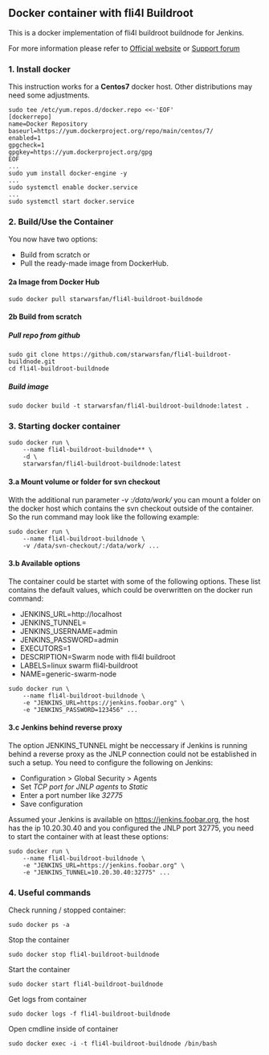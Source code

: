 ## Docker container with fli4l Buildroot
 
 This is a docker implementation of fli4l buildroot buildnode for Jenkins.

 For more information please refer to [Official website](http://www.fli4l.de/) 
 or [Support forum](https://forum.nettworks.org)

### 1. Install docker

 This instruction works for a <b>Centos7</b> docker host. Other distributions 
 may need some adjustments.

```shell
sudo tee /etc/yum.repos.d/docker.repo <<-'EOF'
[dockerrepo]
name=Docker Repository
baseurl=https://yum.dockerproject.org/repo/main/centos/7/
enabled=1
gpgcheck=1
gpgkey=https://yum.dockerproject.org/gpg
EOF
...
sudo yum install docker-engine -y
...
sudo systemctl enable docker.service
...
sudo systemctl start docker.service
```

### 2. Build/Use the Container

You now have two options: 
- Build from scratch or 
- Pull the ready-made image from DockerHub. 

#### 2a Image from Docker Hub

```shell
sudo docker pull starwarsfan/fli4l-buildroot-buildnode
```

#### 2b Build from scratch

##### Pull repo from github

```shell
sudo git clone https://github.com/starwarsfan/fli4l-buildroot-buildnode.git
cd fli4l-buildroot-buildnode
```

##### Build image

```shell
sudo docker build -t starwarsfan/fli4l-buildroot-buildnode:latest .
```

### 3. Starting docker container

```shell
sudo docker run \
    --name fli4l-buildroot-buildnode** \
    -d \
    starwarsfan/fli4l-buildroot-buildnode:latest
```

#### 3.a Mount volume or folder for svn checkout

With the additional run parameter _-v <host-folder>:/data/work/_ you can mount 
a folder on the docker host which contains the svn checkout outside of the 
container. So the run command may look like the following example:

```shell
sudo docker run \
    --name fli4l-buildroot-buildnode \
    -v /data/svn-checkout/:/data/work/ ...
```

#### 3.b Available options

The container could be startet with some of the following options. These list 
contains the default values, which could be overwritten on the docker run
command: 

 * JENKINS_URL=http://localhost
 * JENKINS_TUNNEL=
 * JENKINS_USERNAME=admin
 * JENKINS_PASSWORD=admin
 * EXECUTORS=1
 * DESCRIPTION=Swarm node with fli4l buildroot
 * LABELS=linux swarm fli4l-buildroot
 * NAME=generic-swarm-node

```shell
sudo docker run \
    --name fli4l-buildroot-buildnode \
    -e "JENKINS_URL=https://jenkins.foobar.org" \
    -e "JENKINS_PASSWORD=123456" ...
```

#### 3.c Jenkins behind reverse proxy

The option JENKINS_TUNNEL might be neccessary if Jenkins is running behind
a reverse proxy as the JNLP connection could not be established in such a 
setup. You need to configure the following on Jenkins:
 
 * Configuration > Global Security > Agents
 * Set _TCP port for JNLP agents_ to _Static_
 * Enter a port number like _32775_
 * Save configuration

Assumed your Jenkins is available on https://jenkins.foobar.org, the host has 
the ip 10.20.30.40 and you configured the JNLP port 32775, you need to start 
the container with at least these options:

```shell
sudo docker run \
    --name fli4l-buildroot-buildnode \
    -e "JENKINS_URL=https://jenkins.foobar.org" \
    -e "JENKINS_TUNNEL=10.20.30.40:32775" ...
```

### 4. Useful commands

Check running / stopped container:

```shell
sudo docker ps -a
```

Stop the container

```shell
sudo docker stop fli4l-buildroot-buildnode
```

Start the container

```shell
sudo docker start fli4l-buildroot-buildnode
```

Get logs from container

```shell
sudo docker logs -f fli4l-buildroot-buildnode
```

Open cmdline inside of container

```shell
sudo docker exec -i -t fli4l-buildroot-buildnode /bin/bash
```
